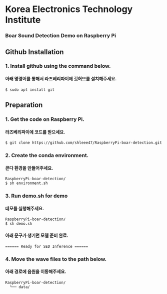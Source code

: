 # Korea Electronics Technology Institute   
### Boar Sound Detection Demo on Raspberry Pi   
   
   
## Github Installation   
### 1. Install github using the command below.
#### 아래 명령어를 통해서 라즈베리파이에 깃허브를 설치해주세요.
```
$ sudo apt install git
```      

   
## Preparation    
### 1. Get the code on Raspberry Pi.
#### 라즈베리파이에 코드를 받으세요.  
```
$ git clone https://github.com/shleee47/RaspberryPi-boar-detection.git
```     
### 2. Create the conda environment.   
#### 콘다 환경을 만들어주세요.   
```
RaspberryPi-boar-detection/  
$ sh environment.sh
```      
   
### 3. Run demo.sh for demo   
#### 데모를 실행해주세요.
```
RaspberryPi-boar-detection/  
$ sh demo.sh
```            
#### 아래 문구가 생기면 모델 준비 완료.
```
====== Ready for SED Inference ======
```      
   
### 4. Move the wave files to the path below.
#### 아래 경로에 음원을 이동해주세요.
```
RaspberryPi-boar-detection/  
  └── data/
```          
   
